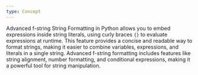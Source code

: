 ```yaml
---
type: Concept
---
```


Advanced f-string String Formatting in Python allows you to embed expressions inside string literals, using curly braces `{}` to evaluate expressions at runtime. This feature provides a concise and readable way to format strings, making it easier to combine variables, expressions, and literals in a single string. Advanced f-string formatting includes features like string alignment, number formatting, and conditional expressions, making it a powerful tool for string manipulation.
